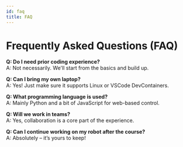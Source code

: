 ```yaml
---
id: faq
title: FAQ
---
```


# Frequently Asked Questions (FAQ)

**Q: Do I need prior coding experience?**  
A: Not necessarily. We'll start from the basics and build up.

**Q: Can I bring my own laptop?**  
A: Yes! Just make sure it supports Linux or VSCode DevContainers.

**Q: What programming language is used?**  
A: Mainly Python and a bit of JavaScript for web-based control.

**Q: Will we work in teams?**  
A: Yes, collaboration is a core part of the experience.

**Q: Can I continue working on my robot after the course?**  
A: Absolutely – it’s yours to keep!
